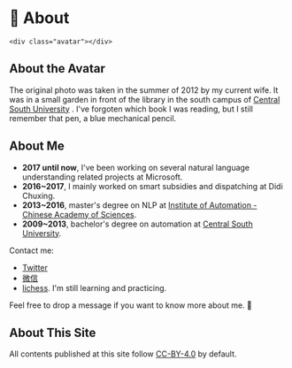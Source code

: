 # 👋 About

```@raw html
<div class="avatar"></div>
```

## About the Avatar

The original photo was taken in the summer of 2012 by my current wife. It was in a small garden in front of the library in the south campus of [Central South University](https://en.csu.edu.cn/) . I've forgoten which book I was reading, but I still remember that pen, a blue mechanical pencil.

## About Me

- **2017 until now**, I've been working on several natural language understanding related projects at Microsoft.
- **2016~2017**, I mainly worked on smart subsidies and dispatching at Didi Chuxing.
- **2013~2016**, master's degree on NLP at [Institute of Automation - Chinese Academy of Sciences](http://english.ia.cas.cn/).
- **2009~2013**, bachelor's degree on automation at [Central South University](https://en.csu.edu.cn/).

Contact me:

- [Twitter](https://twitter.com/TianJun1991)
- [微信](/assets/wechat.jpg)
- [lichess](https://lichess.org/@/Jun_Tian). I'm still learning and practicing.

Feel free to drop a message if you want to know more about me. 🤔

## About This Site

All contents published at this site follow [CC-BY-4.0](https://creativecommons.org/licenses/by/4.0/) by default.

